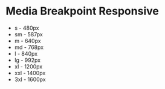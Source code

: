 # Media Breakpoint Responsive

- s - 480px
- sm - 587px
- m - 640px
- md - 768px
- l - 840px
- lg - 992px
- xl - 1200px
- xxl - 1400px
- 3xl - 1600px
